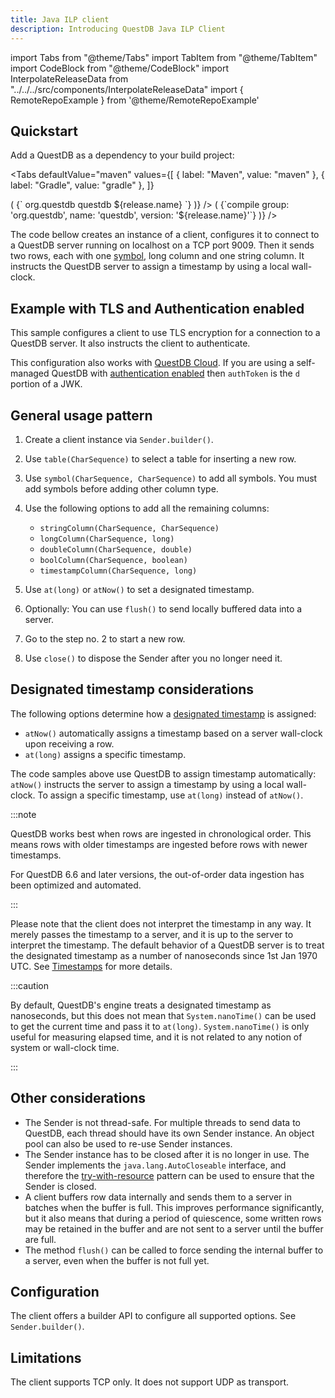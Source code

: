 ```yaml
---
title: Java ILP client
description: Introducing QuestDB Java ILP Client
---
```


<!-- prettier-ignore-start -->

import Tabs from "@theme/Tabs"
import TabItem from "@theme/TabItem"
import CodeBlock from "@theme/CodeBlock"
import InterpolateReleaseData from "../../../src/components/InterpolateReleaseData"
import { RemoteRepoExample } from '@theme/RemoteRepoExample'

<!-- prettier-ignore-end -->

## Quickstart

Add a QuestDB as a dependency to your build project:

<!-- prettier-ignore-start -->

<Tabs
  defaultValue="maven"
  values={[
    { label: "Maven", value: "maven" },
    { label: "Gradle", value: "gradle" },
  ]}
>
  <TabItem value="maven">
    <InterpolateReleaseData
      renderText={(release) => (
        <CodeBlock className="language-xml">
          {`<dependency>
  <groupId>org.questdb</groupId>
  <artifactId>questdb</artifactId>
  <version>${release.name}</version>
</dependency>`}
        </CodeBlock>
      )}
    />
  </TabItem>
  <TabItem value="gradle">
    <InterpolateReleaseData
      renderText={(release) => (
        <CodeBlock className="language-text">
          {`compile group: 'org.questdb', name: 'questdb', version: '${release.name}'`}
        </CodeBlock>
      )}
    />
  </TabItem>
</Tabs>

<!-- prettier-ignore-end -->


The code bellow creates an instance of a client, configures it to connect to a
QuestDB server running on localhost on a TCP port 9009. Then it sends two rows,
each with one [symbol](/docs/concept/symbol/), long column and one string
column. It instructs the QuestDB server to assign a timestamp by using a local
wall-clock.

<RemoteRepoExample name="ilp" lang="java" header={false} />

## Example with TLS and Authentication enabled

This sample configures a client to use TLS encryption for a connection to a
QuestDB server. It also instructs the client to authenticate.

<RemoteRepoExample name="ilp-auth-tls" lang="java" header={false} />

This configuration also works with [QuestDB Cloud](https://questdb.io/cloud/).
If you are using a self-managed QuestDB with
[authentication enabled](/docs/reference/api/ilp/authenticate/) then `authToken`
is the `d` portion of a JWK.

## General usage pattern

1. Create a client instance via `Sender.builder()`.
2. Use `table(CharSequence)` to select a table for inserting a new row.
3. Use `symbol(CharSequence, CharSequence)` to add all symbols. You must add
   symbols before adding other column type.
4. Use the following options to add all the remaining columns:

   - `stringColumn(CharSequence, CharSequence)`
   - `longColumn(CharSequence, long)`
   - `doubleColumn(CharSequence, double)`
   - `boolColumn(CharSequence, boolean)`
   - `timestampColumn(CharSequence, long)`

5. Use `at(long)` or `atNow()` to set a designated timestamp.
6. Optionally: You can use `flush()` to send locally buffered data into a
   server.
7. Go to the step no. 2 to start a new row.
8. Use `close()` to dispose the Sender after you no longer need it.

## Designated timestamp considerations

The following options determine how a
[designated timestamp](/docs/concept/designated-timestamp/) is assigned:

- `atNow()` automatically assigns a timestamp based on a server wall-clock upon
  receiving a row.
- `at(long)` assigns a specific timestamp.

The code samples above use QuestDB to assign timestamp automatically: `atNow()`
instructs the server to assign a timestamp by using a local wall-clock. To
assign a specific timestamp, use `at(long)` instead of `atNow()`.

:::note

QuestDB works best when rows are ingested in chronological order. This means
rows with older timestamps are ingested before rows with newer timestamps.

For QuestDB 6.6 and later versions, the out-of-order data ingestion has been optimized and automated.



:::

Please note that the client does not interpret the timestamp in any way. It
merely passes the timestamp to a server, and it is up to the server to interpret
the timestamp. The default behavior of a QuestDB server is to treat the
designated timestamp as a number of nanoseconds since 1st Jan 1970 UTC. See
[Timestamps](/docs/develop/insert-data/#timestamps) for more details.

:::caution

By default, QuestDB's engine treats a designated timestamp as nanoseconds, but
this does not mean that `System.nanoTime()` can be used to get the current time
and pass it to `at(long)`. `System.nanoTime()` is only useful for measuring
elapsed time, and it is not related to any notion of system or wall-clock time.

:::

## Other considerations

- The Sender is not thread-safe. For multiple threads to send data to QuestDB,
  each thread should have its own Sender instance. An object pool can also be
  used to re-use Sender instances.
- The Sender instance has to be closed after it is no longer in use. The Sender
  implements the `java.lang.AutoCloseable` interface, and therefore the
  [try-with-resource](https://docs.oracle.com/javase/tutorial/essential/exceptions/tryResourceClose.html)
  pattern can be used to ensure that the Sender is closed.
- A client buffers row data internally and sends them to a server in batches
  when the buffer is full. This improves performance significantly, but it also
  means that during a period of quiescence, some written rows may be retained in
  the buffer and are not sent to a server until the buffer are full.
- The method `flush()` can be called to force sending the internal buffer to a
  server, even when the buffer is not full yet.

## Configuration

The client offers a builder API to configure all supported options. See
`Sender.builder()`.

## Limitations

The client supports TCP only. It does not support UDP as transport.
